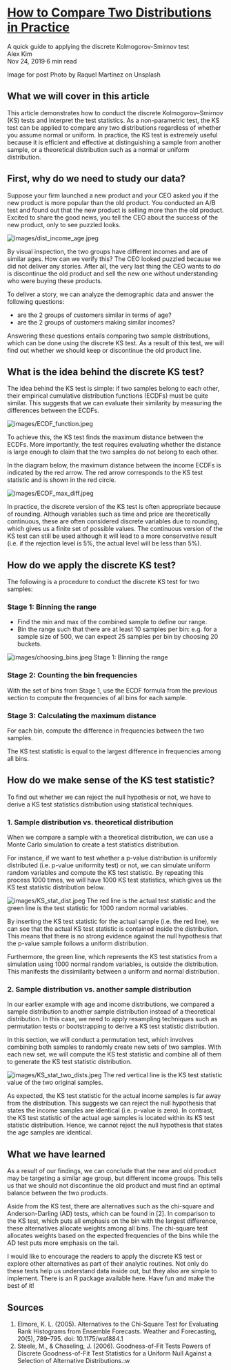 # [How to Compare Two Distributions in Practice](https://towardsdatascience.com/how-to-compare-two-distributions-in-practice-8c676904a285)
A quick guide to applying the discrete Kolmogorov-Smirnov test    
Alex Kim    
Nov 24, 2019·6 min read    

Image for post
Photo by Raquel Martínez on Unsplash


## What we will cover in this article
This article demonstrates how to conduct the discrete Kolmogorov–Smirnov (KS) tests and interpret the test statistics. As a non-parametric test, the KS test can be applied to compare any two distributions regardless of whether you assume normal or uniform. In practice, the KS test is extremely useful because it is efficient and effective at distinguishing a sample from another sample, or a theoretical distribution such as a normal or uniform distribution.

## First, why do we need to study our data?
Suppose your firm launched a new product and your CEO asked you if the new product is more popular than the old product. You conducted an A/B test and found out that the new product is selling more than the old product. Excited to share the good news, you tell the CEO about the success of the new product, only to see puzzled looks.    

![images/dist_income_age.jpeg](images/dist_income_age.jpeg)    

By visual inspection, the two groups have different incomes and are of similar ages. How can we verify this?
The CEO looked puzzled because we did not deliver any stories. After all, the very last thing the CEO wants to do is discontinue the old product and sell the new one without understanding who were buying these products.

To deliver a story, we can analyze the demographic data and answer the following questions:    
* are the 2 groups of customers similar in terms of age?
* are the 2 groups of customers making similar incomes?

Answering these questions entails comparing two sample distributions, which can be done using the discrete KS test. As a result of this test, we will find out whether we should keep or discontinue the old product line.

## What is the idea behind the discrete KS test?
The idea behind the KS test is simple: if two samples belong to each other, their empirical cumulative distribution functions (ECDFs) must be quite similar. This suggests that we can evaluate their similarity by measuring the differences between the ECDFs.

![images/ECDF_function.jpeg](images/ECDF_function.jpeg)

To achieve this, the KS test finds the maximum distance between the ECDFs. More importantly, the test requires evaluating whether the distance is large enough to claim that the two samples do not belong to each other.

In the diagram below, the maximum distance between the income ECDFs is indicated by the red arrow. The red arrow corresponds to the KS test statistic and is shown in the red circle.

![images/ECDF_max_diff.jpeg](images/ECDF_max_diff.jpeg)

In practice, the discrete version of the KS test is often appropriate because of rounding. Although variables such as time and price are theoretically continuous, these are often considered discrete variables due to rounding, which gives us a finite set of possible values. The continuous version of the KS test can still be used although it will lead to a more conservative result (i.e. if the rejection level is 5%, the actual level will be less than 5%).

## How do we apply the discrete KS test?

The following is a procedure to conduct the discrete KS test for two samples:

### Stage 1: Binning the range
* Find the min and max of the combined sample to define our range.
* Bin the range such that there are at least 10 samples per bin: e.g. for a sample size of 500, we can expect 25 samples per bin by choosing 20 buckets.

![images/choosing_bins.jpeg](images/choosing_bins.jpeg)
Stage 1: Binning the range

### Stage 2: Counting the bin frequencies
With the set of bins from Stage 1, use the ECDF formula from the previous section to compute the frequencies of all bins for each sample.

### Stage 3: Calculating the maximum distance

For each bin, compute the difference in frequencies between the two samples.

The KS test statistic is equal to the largest difference in frequencies among all bins.

## How do we make sense of the KS test statistic?

To find out whether we can reject the null hypothesis or not, we have to derive a KS test statistics distribution using statistical techniques.

### 1. Sample distribution vs. theoretical distribution

When we compare a sample with a theoretical distribution, we can use a Monte Carlo simulation to create a test statistics distribution.

For instance, if we want to test whether a p-value distribution is uniformly distributed (i.e. p-value uniformity test) or not, we can simulate uniform random variables and compute the KS test statistic. By repeating this process 1000 times, we will have 1000 KS test statistics, which gives us the KS test statistic distribution below.

![images/KS_stat_dist.jpeg](images/KS_stat_dist.jpeg)
The red line is the actual test statistic and the green line is the test statistic for 1000 random normal variables.

By inserting the KS test statistic for the actual sample (i.e. the red line), we can see that the actual KS test statistic is contained inside the distribution. This means that there is no strong evidence against the null hypothesis that the p-value sample follows a uniform distribution.

Furthermore, the green line, which represents the KS test statistics from a simulation using 1000 normal random variables, is outside the distribution. This manifests the dissimilarity between a uniform and normal distribution.

### 2. Sample distribution vs. another sample distribution

In our earlier example with age and income distributions, we compared a sample distribution to another sample distribution instead of a theoretical distribution. In this case, we need to apply resampling techniques such as permutation tests or bootstrapping to derive a KS test statistic distribution.

In this section, we will conduct a permutation test, which involves combining both samples to randomly create new sets of two samples. With each new set, we will compute the KS test statistic and combine all of them to generate the KS test statistic distribution.

![images/KS_stat_two_dists.jpeg](images/KS_stat_two_dists.jpeg)
The red vertical line is the KS test statistic value of the two original samples.

As expected, the KS test statistic for the actual income samples is far away from the distribution. This suggests we can reject the null hypothesis that states the income samples are identical (i.e. p-value is zero). In contrast, the KS test statistic of the actual age samples is located within its KS test statistic distribution. Hence, we cannot reject the null hypothesis that states the age samples are identical.

## What we have learned

As a result of our findings, we can conclude that the new and old product may be targeting a similar age group, but different income groups. This tells us that we should not discontinue the old product and must find an optimal balance between the two products.

Aside from the KS test, there are alternatives such as the chi-square and Anderson-Darling (AD) tests, which can be found in [2]. In comparison to the KS test, which puts all emphasis on the bin with the largest difference, these alternatives allocate weights among all bins. The chi-square test allocates weights based on the expected frequencies of the bins while the AD test puts more emphasis on the tail.

I would like to encourage the readers to apply the discrete KS test or explore other alternatives as part of their analytic routines. Not only do these tests help us understand data inside out, but they also are simple to implement. There is an R package available here. Have fun and make the best of it!

## Sources
1. Elmore, K. L. (2005). Alternatives to the Chi-Square Test for Evaluating Rank Histograms from Ensemble Forecasts. Weather and Forecasting, 20(5), 789–795. doi: 10.1175/waf884.1
2. Steele, M., & Chaseling, J. (2006). Goodness-of-Fit Tests Powers of Discrete Goodness-of-Fit Test Statistics for a Uniform Null Against a Selection of Alternative Distributions.:w
